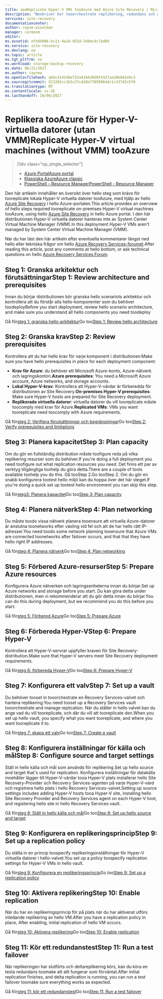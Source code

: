 ```yaml
---
title: aaaReplicate Hyper-V VMs tooAzure med Azure Site Recovery | Microsoft Docs
description: "Beskriver hur tooorchestrate replikering, redundans och återställning av lokala Hyper-V VMs tooAzure"
services: site-recovery
documentationcenter: 
author: rayne-wiselman
manager: carmonm
editor: 
ms.assetid: efddd986-bc13-4a1d-932d-5484cdc7ad8d
ms.service: site-recovery
ms.devlang: na
ms.topic: article
ms.tgt_pltfrm: na
ms.workload: storage-backup-recovery
ms.date: 06/21/2017
ms.author: raynew
ms.openlocfilehash: ab9cd14149ef32a416428d0f4327aa18b042e9c3
ms.sourcegitcommit: 523283cc1b3c37c428e77850964dc1c33742c5f0
ms.translationtype: MT
ms.contentlocale: sv-SE
ms.lasthandoff: 10/06/2017
---
```

# <a name="replicate-hyper-v-virtual-machines-without-vmm-tooazure"></a><span data-ttu-id="0f536-103">Replikera tooAzure för Hyper-V-virtuella datorer (utan VMM)</span><span class="sxs-lookup"><span data-stu-id="0f536-103">Replicate Hyper-V virtual machines (without VMM) tooAzure</span></span> 

> [!div class="op_single_selector"]
> * [<span data-ttu-id="0f536-104">Azure Portal</span><span class="sxs-lookup"><span data-stu-id="0f536-104">Azure portal</span></span>](site-recovery-hyper-v-site-to-azure.md)
> * [<span data-ttu-id="0f536-105">Klassiska Azure</span><span class="sxs-lookup"><span data-stu-id="0f536-105">Azure classic</span></span>](site-recovery-hyper-v-site-to-azure-classic.md)
> * [<span data-ttu-id="0f536-106">PowerShell – Resource Manager</span><span class="sxs-lookup"><span data-stu-id="0f536-106">PowerShell - Resource Manager</span></span>](site-recovery-deploy-with-powershell-resource-manager.md)
>
>

<span data-ttu-id="0f536-107">Den här artikeln innehåller en översikt över hello steg som krävs för tooreplicate lokala Hyper-V virtuella datorer tooAzure, med hjälp av hello [Azure Site Recovery](site-recovery-overview.md) i hello Azure-portalen.</span><span class="sxs-lookup"><span data-stu-id="0f536-107">This article provides an overview of hello steps required tooreplicate on-premises Hyper-V virtual machines tooAzure, using hello [Azure Site Recovery](site-recovery-overview.md) in hello Azure portal.</span></span> <span data-ttu-id="0f536-108">I den här distributionen Hyper-V virtuella datorer hanteras inte av System Center Virtual Machine Manager (VMM).</span><span class="sxs-lookup"><span data-stu-id="0f536-108">In this deployment Hyper-V VMs aren't managed by System Center Virtual Machine Manager (VMM).</span></span>


<span data-ttu-id="0f536-109">När du har läst den här artikeln efter eventuella kommentarer längst ned hello eller tekniska frågor om hello [Azure Recovery Services-forumet](https://social.msdn.microsoft.com/forums/azure/home?forum=hypervrecovmgr).</span><span class="sxs-lookup"><span data-stu-id="0f536-109">After reading this article, post any comments at hello bottom, or ask technical questions on hello [Azure Recovery Services Forum](https://social.msdn.microsoft.com/forums/azure/home?forum=hypervrecovmgr).</span></span>


## <a name="step-1-review-architecture-and-prerequisites"></a><span data-ttu-id="0f536-110">Steg 1: Granska arkitektur och förutsättningar</span><span class="sxs-lookup"><span data-stu-id="0f536-110">Step 1: Review architecture and prerequisites</span></span>

<span data-ttu-id="0f536-111">Innan du börjar distributionen bör granska hello scenariots arkitektur och kontrollera att du förstår alla hello-komponenter som du behöver toodeploy</span><span class="sxs-lookup"><span data-stu-id="0f536-111">Before you start deployment, review hello scenario architecture, and make sure you understand all hello components you need toodeploy</span></span>

<span data-ttu-id="0f536-112">Gå för[steg 1: granska hello-arkitektur](hyper-v-site-walkthrough-architecture.md)</span><span class="sxs-lookup"><span data-stu-id="0f536-112">Go too[Step 1: Review hello architecture](hyper-v-site-walkthrough-architecture.md)</span></span>


## <a name="step-2-review-prerequisites"></a><span data-ttu-id="0f536-113">Steg 2: Granska krav</span><span class="sxs-lookup"><span data-stu-id="0f536-113">Step 2: Review prerequisites</span></span>

<span data-ttu-id="0f536-114">Kontrollera att du har hello krav för varje komponent i distributionen:</span><span class="sxs-lookup"><span data-stu-id="0f536-114">Make sure you have hello prerequisites in place for each deployment component:</span></span>

- <span data-ttu-id="0f536-115">**Krav för Azure**: du behöver ett Microsoft Azure-konto, Azure-nätverk och lagringskonton.</span><span class="sxs-lookup"><span data-stu-id="0f536-115">**Azure prerequisites**: You need a Microsoft Azure account, Azure networks, and storage accounts.</span></span>
- <span data-ttu-id="0f536-116">**Lokal Hyper-V-krav**: Kontrollera att Hyper-V-värdar är förberedda för distributionen av Site Recovery.</span><span class="sxs-lookup"><span data-stu-id="0f536-116">**On-premises Hyper-V prerequisites**: Make sure Hyper-V hosts are prepared for Site Recovery deployment.</span></span>
- <span data-ttu-id="0f536-117">**Replikerade virtuella datorer**: virtuella datorer du vill tooreplicate måste toocomply med krav för Azure.</span><span class="sxs-lookup"><span data-stu-id="0f536-117">**Replicated VMs**: VMs you want tooreplicate need toocomply with Azure requirements.</span></span>

<span data-ttu-id="0f536-118">Gå för[steg 2: Verifiera förutsättningar och begränsningar](hyper-v-site-walkthrough-prerequisites.md)</span><span class="sxs-lookup"><span data-stu-id="0f536-118">Go too[Step 2: Verify prerequisites and limitations](hyper-v-site-walkthrough-prerequisites.md)</span></span>

## <a name="step-3-plan-capacity"></a><span data-ttu-id="0f536-119">Steg 3: Planera kapacitet</span><span class="sxs-lookup"><span data-stu-id="0f536-119">Step 3: Plan capacity</span></span>

<span data-ttu-id="0f536-120">Om du gör en fullständig distribution måste toofigure reda på vilka replikering resurser som du behöver.</span><span class="sxs-lookup"><span data-stu-id="0f536-120">If you're doing a full deployment you need toofigure out what replication resources you need.</span></span> <span data-ttu-id="0f536-121">Det finns ett par av verktyg tillgängliga toohelp du göra detta.</span><span class="sxs-lookup"><span data-stu-id="0f536-121">There are a couple of tools available toohelp you do this.</span></span> <span data-ttu-id="0f536-122">Gå tooStep 2.</span><span class="sxs-lookup"><span data-stu-id="0f536-122">Go tooStep 2.</span></span> <span data-ttu-id="0f536-123">Om du gör en snabb konfigurera tootest hello miljö kan du hoppa över det här steget.</span><span class="sxs-lookup"><span data-stu-id="0f536-123">If you're doing a quick set up tootest hello environment you can skip this step.</span></span>

<span data-ttu-id="0f536-124">Gå för[steg3: Planera kapacitet](hyper-v-site-walkthrough-capacity.md)</span><span class="sxs-lookup"><span data-stu-id="0f536-124">Go too[Step 3: Plan capacity](hyper-v-site-walkthrough-capacity.md)</span></span>

## <a name="step-4-plan-networking"></a><span data-ttu-id="0f536-125">Steg 4: Planera nätverk</span><span class="sxs-lookup"><span data-stu-id="0f536-125">Step 4: Plan networking</span></span>

<span data-ttu-id="0f536-126">Du måste toodo vissa nätverk planera tooensure att virtuella Azure-datorer är anslutna toonetworks efter växling vid fel och att de har hello rätt IP-adresser.</span><span class="sxs-lookup"><span data-stu-id="0f536-126">You need toodo some network planning tooensure that Azure VMs are connected toonetworks after failover occurs, and  that that they have hello right IP addresses.</span></span>

<span data-ttu-id="0f536-127">Gå för[steg 4: Planera nätverk](hyper-v-site-walkthrough-network.md)</span><span class="sxs-lookup"><span data-stu-id="0f536-127">Go too[Step 4: Plan networking](hyper-v-site-walkthrough-network.md)</span></span>

##  <a name="step-5-prepare-azure-resources"></a><span data-ttu-id="0f536-128">Steg 5: Förbered Azure-resurser</span><span class="sxs-lookup"><span data-stu-id="0f536-128">Step 5: Prepare Azure resources</span></span>

<span data-ttu-id="0f536-129">Konfigurera Azure nätverken och lagringsenheterna innan du börjar.</span><span class="sxs-lookup"><span data-stu-id="0f536-129">Set up Azure networks and storage before you start.</span></span> <span data-ttu-id="0f536-130">Du kan göra detta under distributionen, men vi rekommenderar att du gör detta innan du börjar.</span><span class="sxs-lookup"><span data-stu-id="0f536-130">You can do this during deployment, but we recommend you do this before you start.</span></span>

<span data-ttu-id="0f536-131">Gå för[steg 5: Förbered Azure](hyper-v-site-walkthrough-prepare-azure.md)</span><span class="sxs-lookup"><span data-stu-id="0f536-131">Go too[Step 5: Prepare Azure](hyper-v-site-walkthrough-prepare-azure.md)</span></span>


## <a name="step-6-prepare-hyper-v"></a><span data-ttu-id="0f536-132">Steg 6: Förbereda Hyper-V</span><span class="sxs-lookup"><span data-stu-id="0f536-132">Step 6: Prepare Hyper-V</span></span>

<span data-ttu-id="0f536-133">Kontrollera att Hyper-V-servrar uppfyller kraven för Site Recovery-distribution.</span><span class="sxs-lookup"><span data-stu-id="0f536-133">Make sure that Hyper-V servers meet Site Recovery deployment requirements.</span></span>

<span data-ttu-id="0f536-134">Gå för[steg 6: förbereda Hyper-V](hyper-v-site-walkthrough-prepare-hyper-v.md)</span><span class="sxs-lookup"><span data-stu-id="0f536-134">Go too[Step 6: Prepare Hyper-V](hyper-v-site-walkthrough-prepare-hyper-v.md)</span></span>

## <a name="step-7-set-up-a-vault"></a><span data-ttu-id="0f536-135">Steg 7: Konfigurera ett valv</span><span class="sxs-lookup"><span data-stu-id="0f536-135">Step 7: Set up a vault</span></span>

<span data-ttu-id="0f536-136">Du behöver tooset in tooorchestrate en Recovery Services-valvet och hantera replikering.</span><span class="sxs-lookup"><span data-stu-id="0f536-136">You need tooset up a Recovery Services vault tooorchestrate and manage replication.</span></span> <span data-ttu-id="0f536-137">När du ställer in hello valvet kan du ange vad du vill tooreplicate, och där du vill att tooreplicate den.</span><span class="sxs-lookup"><span data-stu-id="0f536-137">When you set up hello vault, you specify what you want tooreplicate, and where you want tooreplicate it to.</span></span>

<span data-ttu-id="0f536-138">Gå för[steg 7: skapa ett valv](hyper-v-site-walkthrough-create-vault.md)</span><span class="sxs-lookup"><span data-stu-id="0f536-138">Go too[Step 7: Create a vault](hyper-v-site-walkthrough-create-vault.md)</span></span>

## <a name="step-8-configure-source-and-target-settings"></a><span data-ttu-id="0f536-139">Steg 8: Konfigurera inställningar för källa och mål</span><span class="sxs-lookup"><span data-stu-id="0f536-139">Step 8: Configure source and target settings</span></span>

<span data-ttu-id="0f536-140">Ställ in hello källa och mål som används för replikering.</span><span class="sxs-lookup"><span data-stu-id="0f536-140">Set up hello source and target that's used for replication.</span></span> <span data-ttu-id="0f536-141">Konfigurera inställningar för datakälla innehåller lägger till Hyper-V-värdar tooa Hyper-V plats installerar hello Site Recovery-Provider och Recovery Services-agenten på varje Hyper-V-värd och registrera hello plats i hello Recovery Services-valvet.</span><span class="sxs-lookup"><span data-stu-id="0f536-141">Setting up source settings includes adding Hyper-V hosts tooa Hyper-V site, installing hello Site Recovery Provider and Recovery Services agent on each Hyper-V host, and registering hello site in hello Recovery Services vault.</span></span>

<span data-ttu-id="0f536-142">Gå för[steg 8: Ställ in hello källa och mål](hyper-v-site-walkthrough-source-target.md)</span><span class="sxs-lookup"><span data-stu-id="0f536-142">Go too[Step 8: Set up hello source and target](hyper-v-site-walkthrough-source-target.md)</span></span>

## <a name="step-9-set-up-a-replication-policy"></a><span data-ttu-id="0f536-143">Steg 9: Konfigurera en replikeringsprincip</span><span class="sxs-lookup"><span data-stu-id="0f536-143">Step 9: Set up a replication policy</span></span>

<span data-ttu-id="0f536-144">Du ställa in en princip toospecify replikeringsinställningar för Hyper-V virtuella datorer i hello-valvet.</span><span class="sxs-lookup"><span data-stu-id="0f536-144">You set up a policy toospecify replication settings for Hyper-V VMs in hello vault.</span></span>

<span data-ttu-id="0f536-145">Gå för[steg 9: Konfigurera en replikeringsprincip](hyper-v-site-walkthrough-replication.md)</span><span class="sxs-lookup"><span data-stu-id="0f536-145">Go too[Step 9: Set up a replication policy](hyper-v-site-walkthrough-replication.md)</span></span>


## <a name="step-10-enable-replication"></a><span data-ttu-id="0f536-146">Steg 10: Aktivera replikering</span><span class="sxs-lookup"><span data-stu-id="0f536-146">Step 10: Enable replication</span></span>

<span data-ttu-id="0f536-147">När du har en replikeringsprincip för på plats när du har aktiverat utförs inledande replikering av hello VM.</span><span class="sxs-lookup"><span data-stu-id="0f536-147">After you have a replication policy in place,  After enabling, initial replication of hello VM occurs.</span></span>

<span data-ttu-id="0f536-148">Gå för[steg 10: Aktivera replikering](hyper-v-site-walkthrough-enable-replication.md)</span><span class="sxs-lookup"><span data-stu-id="0f536-148">Go too[Step 10: Enable replication](hyper-v-site-walkthrough-enable-replication.md)</span></span>

## <a name="step-11-run-a-test-failover"></a><span data-ttu-id="0f536-149">Steg 11: Kör ett redundanstest</span><span class="sxs-lookup"><span data-stu-id="0f536-149">Step 11: Run a test failover</span></span>

<span data-ttu-id="0f536-150">När replikeringen har slutförts och deltareplikering körs, kan du köra en testa redundans toomake att allt fungerar som förväntat.</span><span class="sxs-lookup"><span data-stu-id="0f536-150">After initial replication finishes, and delta replication is running, you can run a test failover toomake sure everything works as expected.</span></span>

<span data-ttu-id="0f536-151">Gå för[steg 11: kör ett redundanstest](hyper-v-site-walkthrough-test-failover.md)</span><span class="sxs-lookup"><span data-stu-id="0f536-151">Go too[Step 11: Run a test failover](hyper-v-site-walkthrough-test-failover.md)</span></span>
